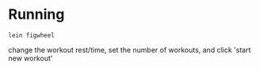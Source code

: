 # Running
`lein figwheel`

change the workout rest/time, set the number of workouts, and click 'start new workout'
